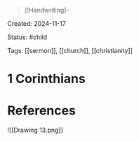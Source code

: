 > [!Handwriting]-

Created: 2024-11-17

Status: #child 

Tags: [[sermon]], [[church]], [[christianity]]

# 1 Corinthians









# References


![[Drawing 13.png]]
